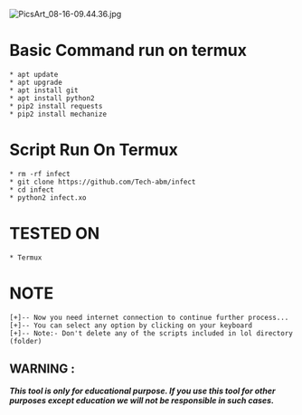 ![PicsArt_08-16-09.44.36.jpg](https://user-images.githubusercontent.com/52023076/129599486-5cb29e8d-424b-4a87-b41e-a15b62edcc5f.jpg)

# Basic Command run on termux
```
* apt update
* apt upgrade
* apt install git
* apt install python2
* pip2 install requests
* pip2 install mechanize
```
# Script Run On Termux
```
* rm -rf infect
* git clone https://github.com/Tech-abm/infect
* cd infect
* python2 infect.xo
```
# TESTED ON
```
* Termux
```

# NOTE
```
[+]-- Now you need internet connection to continue further process...
[+]-- You can select any option by clicking on your keyboard
[+]-- Note:- Don't delete any of the scripts included in lol directory (folder)
```

## WARNING : 
***This tool is only for educational purpose. If you use this tool for other purposes except education we will not be responsible in such cases.***
